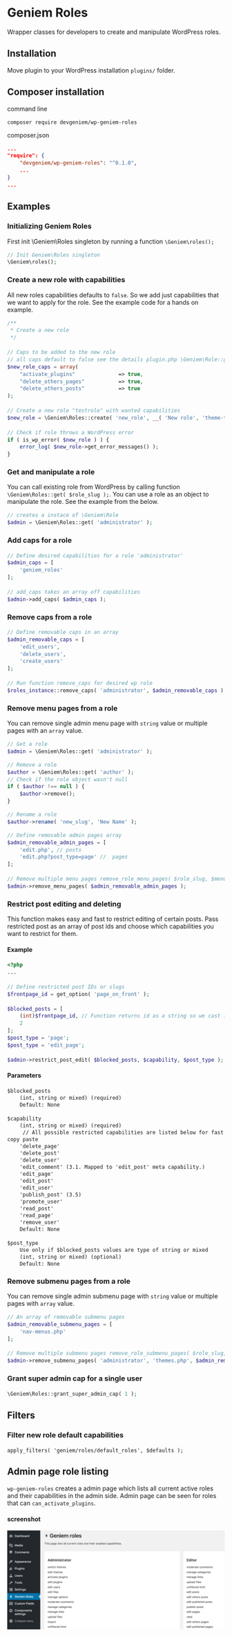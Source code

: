 # Geniem Roles
Wrapper classes for developers to create and manipulate WordPress roles.

## Installation
Move plugin to your WordPress installation `plugins/` folder.

## Composer installation
command line
```
composer require devgeniem/wp-geniem-roles
```
composer.json
```json
...
"require": {
    "devgeniem/wp-geniem-roles": "^0.1.0",
    ...
}
...
```

## Examples

### Initializing Geniem Roles
First init \Geniem\Roles singleton by running a function `\Geniem\roles();`
```php
// Init Geniem\Roles singleton
\Geniem\roles();
```

### Create a new role with capabilities
All new roles capabilities defaults to `false`. So we add just capabilities that we want to apply for the role. See the example code for a hands on example.

```php
/**
 * Create a new role
 */

// Caps to be added to the new role
// all caps default to false see the details plugin.php \Geniem\Role::get_default_caps()
$new_role_caps = array(
    "activate_plugins"              => true,
    "delete_others_pages"           => true,
    "delete_others_posts"           => true
);

// Create a new role "testrole" with wanted capabilities
$new_role = \Geniem\Roles::create( 'new_role', __( 'New role', 'theme-text-domain' ), $new_role_caps );

// Check if role throws a WordPress error
if ( is_wp_error( $new_role ) ) {
    error_log( $new_role->get_error_messages() );
}
```

### Get and manipulate a role
You can call existing role from WordPress by calling function `\Geniem\Roles::get( $role_slug );`. You can use a role as an object to manipulate the role. See the example from the below.

```php
// creates a instace of \Geniem\Role
$admin = \Geniem\Roles::get( 'administrator' );
```

### Add caps for a role
```php
// Define desired capabilities for a role 'administrator'
$admin_caps = [
    'geniem_roles'
];

// add_caps takes an array off capabilities
$admin->add_caps( $admin_caps );
```

### Remove caps from a role
```php
// Define removable caps in an array
$admin_removable_caps = [
    'edit_users',
    'delete_users',
    'create_users'
];

// Run function remove_caps for desired wp role
$roles_instance::remove_caps( 'administrator', $admin_removable_caps );
```

### Remove menu pages from a role
You can remove single admin menu page with `string` value or multiple pages with an `array` value.

```php
// Get a role
$admin = \Geniem\Roles::get( 'administrator' );
```

```php
// Remove a role
$author = \Geniem\Roles::get( 'author' );
// Check if the role object wasn't null
if ( $author !== null ) {
    $author->remove();
}
```

```php
// Rename a role
$author->rename( 'new_slug', 'New Name' );
```

```php
// Define removable admin pages array
$admin_removable_admin_pages = [
    'edit.php', // posts
    'edit.php?post_type=page' //  pages
];

// Remove multiple menu pages remove_role_menu_pages( $role_slug, $menu_pages )
$admin->remove_menu_pages( $admin_removable_admin_pages );
```


### Restrict post editing and deleting
This function makes easy and fast to restrict editing of certain posts. Pass restricted post as an array of post ids and choose which capabilities you want to restrict for them.

#### Example
```php
<?php
...

// Define restricted post IDs or slugs 
$frontpage_id = get_option( 'page_on_front' );

$blocked_posts = [
    (int)$frontpage_id, // Function returns id as a string so we cast it to int
    2
];
$post_type = 'page';
$post_type = 'edit_page';

$admin->restrict_post_edit( $blocked_posts, $capability, $post_type );
```
#### Parameters
```
$blocked_posts
    (int, string or mixed) (required)
    Default: None

$capability
    (int, string or mixed) (required)
     // All possible restricted capabilities are listed below for fast copy paste
    'delete_page'
    'delete_post'
    'delete_user'
    'edit_comment' (3.1. Mapped to 'edit_post' meta capability.)
    'edit_page'
    'edit_post'
    'edit_user'
    'publish_post' (3.5)
    'promote_user'
    'read_post'
    'read_page'
    'remove_user'
    Default: None

$post_type
    Use only if $blocked_posts values are type of string or mixed
    (int, string or mixed) (optional)
    Default: None
```


### Remove submenu pages from a role
You can remove single admin submenu page with `string` value or multiple pages with `array` value.

```php
// An array of removable submenu pages
$admin_removable_submenu_pages = [
    'nav-menus.php'
];

// Remove multiple submenu pages remove_role_submenu_pages( $role_slug, $parent_slug, $menu_pages )
$admin->remove_submenu_pages( 'administrator', 'themes.php', $admin_removable_submenu_pages );
```

### Grant super admin cap for a single user
```php
\Geniem\Roles::grant_super_admin_cap( 1 );
```

## Filters
### Filter new role default capabilities
`apply_filters( 'geniem/roles/default_roles', $defaults );`

## Admin page role listing
`wp-geniem-roles` creates a admin page which lists all current active roles and their capabilities in the admin side. Admin page can be seen for roles that can `can_activate_plugins`.

#### screenshot
![Admin side screenshot](docs/images/screenshot-admin.png)
